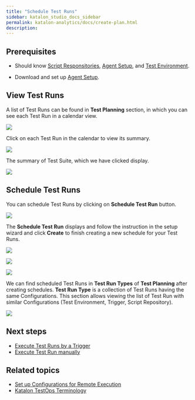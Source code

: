 ```yaml
---
title: "Schedule Test Runs"
sidebar: katalon_studio_docs_sidebar
permalink: katalon-analytics/docs/create-plan.html 
description: 
---
```


## Prerequisites

- Should know [Script Responsitories](), [Agent Setup](katalon-analytics/docs/agents.html), and [Test Environment](katalon-analytics/docs/test-run-config.html).

- Download and set up [Agent Setup](katalon-analytics/docs/agents.html).

## View Test Runs

A list of Test Runs can be found in **Test Planning** section, in which you can see each Test Run in a calendar view.

![](https://github.com/katalon-studio/docs-images/raw/master/katalon-analytics/docs/create-plan/kt_test_plan_test_runs.png)

Click on each Test Run in the calendar to view its summary.

![](https://github.com/katalon-studio/docs-images/raw/master/katalon-analytics/docs/create-plan/kt_click_test_suite_test_planning.png)

The summary of Test Suite, which we have clicked display.

![](https://github.com/katalon-studio/docs-images/raw/master/katalon-analytics/docs/create-plan/kt_summary_test_suite.png)

## Schedule Test Runs

You can schedule Test Runs by clicking on **Schedule Test Run** button.

![](https://github.com/katalon-studio/docs-images/raw/master/katalon-analytics/docs/create-plan/kt_click_button_schedule_test_run.png)

The **Schedule Test Run** displays and follow the instruction in the setup wizard and click **Create** to finish creating a new schedule for your Test Runs.

![](https://github.com/katalon-studio/docs-images/raw/master/katalon-analytics/docs/create-plan/kt_test_run_type.png)

![](https://github.com/katalon-studio/docs-images/raw/master/katalon-analytics/docs/create-plan/kt_test_run_type_2.png)

![](https://github.com/katalon-studio/docs-images/raw/master/katalon-analytics/docs/create-plan/kt_test_run_type_3.png)

We can find scheduled Test Runs in **Test Run Types** of **Test Planning** after creating schedules. **Test Run Type** is a collection of Test Runs having the same Configurations. This section allows viewing the list of Test Run with similar Configurations (Test Environment, Trigger, Script Repository).

<img src="https://github.com/katalon-studio/docs-images/raw/master/katalon-analytics/docs/create-plan/test-run-type.png" width="" height="">

## Next steps

- [Execute Test Runs by a Trigger](/katalon-analytics/docs/kt-scheduler.html)
- [Execute Test Run manually](/katalon-analytics/docs/execute-test-run.htm)

## Related topics

- [Set up Configurations for Remote Execution](/katalon-analytics/docs/test-run-config.html)
- [Katalon TestOps Terminology](https://docs.katalon.com/katalon-analytics/docs/testops-terminology.html)